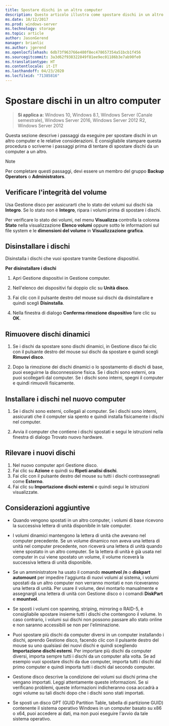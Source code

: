 ```yaml
---
title: Spostare dischi in un altro computer
description: Questo articolo illustra come spostare dischi in un altro computer
ms.date: 10/12/2017
ms.prod: windows-server
ms.technology: storage
ms.topic: article
author: JasonGerend
manager: brianlic
ms.author: jgerend
ms.openlocfilehash: 6db73f963766e480f8ec478657354a51bcb1f456
ms.sourcegitcommit: 3a3d62f938322849f81ee9ec01186b3e7ab90fe0
ms.translationtype: HT
ms.contentlocale: it-IT
ms.lasthandoff: 04/23/2020
ms.locfileid: "71385816"
---
```

# <a name="move-disks-to-another-computer"></a>Spostare dischi in un altro computer

> **Si applica a:** Windows 10, Windows 8.1, Windows Server (Canale semestrale), Windows Server 2016, Windows Server 2012 R2, Windows Server 2012

Questa sezione descrive i passaggi da eseguire per spostare dischi in un altro computer e le relative considerazioni. È consigliabile stampare questa procedura o scriverne i passaggi prima di tentare di spostare dischi da un computer a un altro.

> [!NOTE]
> Per completare questi passaggi, devi essere un membro del gruppo **Backup Operators** o **Administrators**.

## <a name="verify-volume-health"></a>Verificare l'integrità del volume

Usa Gestione disco per assicurarti che lo stato dei volumi sui dischi sia **Integro**. Se lo stato non è **Integro**, ripara i volumi prima di spostare i dischi.

Per verificare lo stato dei volumi, nel menu **Visualizza** controlla la colonna **Stato** nella visualizzazione **Elenco volumi** oppure sotto le informazioni sul file system e le **dimensioni del volume** in **Visualizzazione grafica**.

## <a name="uninstall-the-disks"></a>Disinstallare i dischi

Disinstalla i dischi che vuoi spostare tramite Gestione dispositivi.

**Per disinstallare i dischi**

1.  Apri Gestione dispositivi in Gestione computer.

2.  Nell'elenco dei dispositivi fai doppio clic su **Unità disco**.

3.  Fai clic con il pulsante destro del mouse sui dischi da disinstallare e quindi scegli **Disinstalla**.

4.  Nella finestra di dialogo **Conferma rimozione dispositivo** fare clic su **OK**.

## <a name="remove-dynamic-disks"></a>Rimuovere dischi dinamici

1. Se i dischi da spostare sono dischi dinamici, in Gestione disco fai clic con il pulsante destro del mouse sui dischi da spostare e quindi scegli **Rimuovi disco**.

2. Dopo la rimozione dei dischi dinamici o lo spostamento di dischi di base, puoi eseguirne la disconnessione fisica. Se i dischi sono esterni, ora puoi scollegarli dal computer. Se i dischi sono interni, spegni il computer e quindi rimuovili fisicamente.

## <a name="install-disks-in-the-new-computer"></a>Installare i dischi nel nuovo computer

1. Se i dischi sono esterni, collegali al computer. Se i dischi sono interni, assicurati che il computer sia spento e quindi installa fisicamente i dischi nel computer.

2. Avvia il computer che contiene i dischi spostati e segui le istruzioni nella finestra di dialogo Trovato nuovo hardware.

## <a name="detect-new-disks"></a>Rilevare i nuovi dischi

1. Nel nuovo computer apri Gestione disco. 
2. Fai clic su **Azione** e quindi su **Ripeti analisi dischi**.
3. Fai clic con il pulsante destro del mouse su tutti i dischi contrassegnati come **Esterno**. 
4. Fai clic su **Importazione dischi esterni** e quindi segui le istruzioni visualizzate.

## <a name="additional-considerations"></a>Considerazioni aggiuntive

-   Quando vengono spostati in un altro computer, i volumi di base ricevono la successiva lettera di unità disponibile in tale computer. 
-   I volumi dinamici mantengono la lettera di unità che avevano nel computer precedente. Se un volume dinamico non aveva una lettera di unità nel computer precedente, non riceverà una lettera di unità quando viene spostato in un altro computer. Se la lettera di unità è già usata nel computer in cui viene spostato un volume, il volume riceverà la successiva lettera di unità disponibile.

-   Se un amministratore ha usato il comando **mountvol /n** o **diskpart automount** per impedire l'aggiunta di nuovi volumi al sistema, i volumi spostati da un altro computer non verranno montati e non riceveranno una lettera di unità. Per usare il volume, devi montarlo manualmente e assegnargli una lettera di unità con Gestione disco o i comandi **DiskPart** e **mountvol**.

-   Se sposti i volumi con spanning, striping, mirroring o RAID-5, è consigliabile spostare insieme tutti i dischi che contengono il volume. In caso contrario, i volumi sui dischi non possono passare allo stato online e non saranno accessibili se non per l'eliminazione.

-   Puoi spostare più dischi da computer diversi in un computer installando i dischi, aprendo Gestione disco, facendo clic con il pulsante destro del mouse su uno qualsiasi dei nuovi dischi e quindi scegliendo **Importazione dischi esterni**. Per importare più dischi da computer diversi, importa sempre tutti i dischi da un computer alla volta. Se ad esempio vuoi spostare dischi da due computer, importa tutti i dischi dal primo computer e quindi importa tutti i dischi dal secondo computer.

-   Gestione disco descrive la condizione dei volumi sui dischi prima che vengano importati. Leggi attentamente queste informazioni. Se si verificano problemi, queste informazioni indicheranno cosa accadrà a ogni volume su tali dischi dopo che i dischi sono stati importati.

-   Se sposti un disco GPT (GUID Partition Table, tabella di partizione GUID) contenente il sistema operativo Windows in un computer basato su x86 o x64, puoi accedere ai dati, ma non puoi eseguire l'avvio da tale sistema operativo.